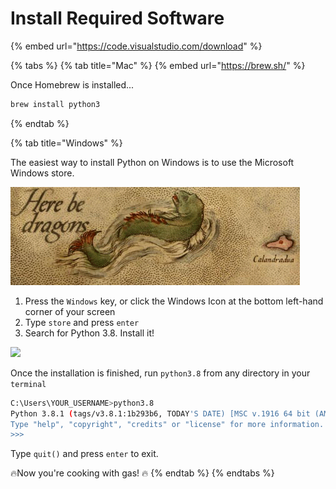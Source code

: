 # Install Required Software

{% embed url="https://code.visualstudio.com/download" %}

{% tabs %}
{% tab title="Mac" %}
{% embed url="https://brew.sh/" %}

Once Homebrew is installed...

```bash
brew install python3
```
{% endtab %}

{% tab title="Windows" %}


The easiest way to install Python on Windows is to use the Microsoft Windows store.

![Icon for the Microsoft Windows store](../.gitbook/assets/image%20%285%29.png)

1. Press the `Windows` key, or click the Windows Icon at the bottom left-hand corner of your screen
2. Type `store` and press `enter`
3. Search for Python 3.8. Install it!

![](../.gitbook/assets/image%20%2824%29.png)

Once the installation is finished, run `python3.8` from any directory in your `terminal` 

```bash
C:\Users\YOUR_USERNAME>python3.8
Python 3.8.1 (tags/v3.8.1:1b293b6, TODAY'S DATE) [MSC v.1916 64 bit (AMD64)] on win32
Type "help", "copyright", "credits" or "license" for more information.
>>>
```

Type `quit()` and press `enter` to exit.

🔥Now you're cooking with gas! 🔥
{% endtab %}
{% endtabs %}



